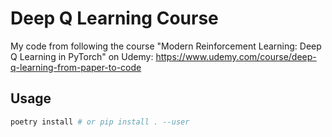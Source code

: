 # Deep Q Learning Course

My code from following the course "Modern Reinforcement Learning: Deep Q Learning in PyTorch" on Udemy:
https://www.udemy.com/course/deep-q-learning-from-paper-to-code

## Usage
```sh
poetry install # or pip install . --user
```
